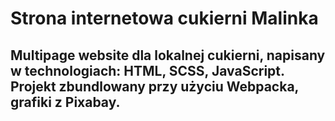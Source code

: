# Strona internetowa cukierni Malinka
## Multipage website dla lokalnej cukierni, napisany w technologiach: HTML, SCSS, JavaScript. Projekt zbundlowany przy użyciu Webpacka, grafiki z Pixabay.
